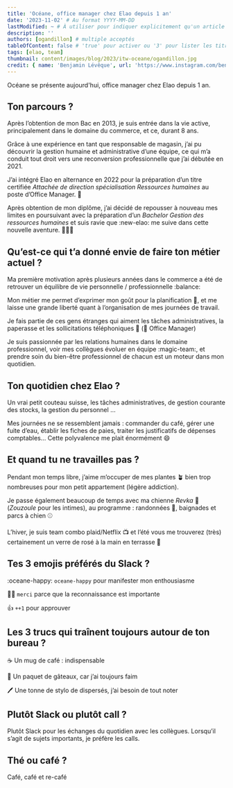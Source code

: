 ```yaml
---
title: 'Océane, office manager chez Elao depuis 1 an'
date: '2023-11-02' # Au format YYYY-MM-DD
lastModified: ~ # À utiliser pour indiquer explicitement qu'un article a été mis à jour
description: ''
authors: [ogandillon] # multiple acceptés
tableOfContent: false # 'true' pour activer ou '3' pour lister les titres sur 3 niveaux.
tags: [elao, team]
thumbnail: content/images/blog/2023/itw-oceane/ogandillon.jpg
credit: { name: 'Benjamin Lévêque', url: 'https://www.instagram.com/benji07' } # Pour créditer la photo utilisée en miniature
---
```


Océane se présente aujourd'hui, office manager chez Elao depuis 1 an.

## Ton parcours ?

Après l’obtention de mon Bac en 2013, je suis entrée dans la vie active, principalement dans le domaine du commerce, et ce, durant 8 ans.

Grâce à une expérience en tant que responsable de magasin, j’ai pu découvrir la gestion humaine et administrative d’une équipe, ce qui m’a conduit tout droit vers une reconversion professionnelle que j’ai débutée en 2021.

J’ai intégré Elao en alternance en 2022 pour la préparation d’un titre certifiée _Attachée de direction spécialisation Ressources humaines_ au poste d’Office Manager. 📁

Après obtention de mon diplôme, j’ai décidé de repousser à nouveau mes limites en poursuivant avec la préparation d’un _Bachelor Gestion des ressources humaines_ et suis ravie que :new-elao: me suive dans cette nouvelle aventure. 👩🏼‍🎓

## Qu’est-ce qui t’a donné envie de faire ton métier actuel ?

Ma première motivation après plusieurs années dans le commerce a été de retrouver un équilibre de vie personnelle / professionnelle :balance:

Mon métier me permet d’exprimer mon goût pour la planification 📅, et me laisse une grande liberté quant à l’organisation de mes journées de travail.

Je fais partie de ces gens étranges qui aiment les tâches administratives, la paperasse et les sollicitations téléphoniques 📲 (🧢 Office Manager)

Je suis passionnée par les relations humaines dans le domaine professionnel, voir mes collègues évoluer en équipe :magic-team:, et prendre soin du bien-être professionnel de chacun est un moteur dans mon quotidien.

## Ton quotidien chez Elao ?

Un vrai petit couteau suisse, les tâches administratives, de gestion courante des stocks, la gestion du personnel …

Mes journées ne se ressemblent jamais : commander du café, gérer une fuite d’eau, établir les fiches de paies, traiter les justificatifs de dépenses comptables… Cette polyvalence me plait énormément 😄

## Et quand tu ne travailles pas ?

Pendant mon temps libre, j’aime m’occuper de mes plantes 🪴 bien trop nombreuses pour mon petit appartement (légère addiction).

Je passe également beaucoup de temps avec ma chienne _Revka_ 🐶 (_Zouzoule_ pour les intimes), au programme : randonnées 🥾, baignades et parcs à chien ⚾

L’hiver, je suis team combo plaid/Netflix 📺 et l’été vous me trouverez (très) certainement un verre de rosé à la main en terrasse 🍷

## Tes 3 emojis préférés du Slack ?

:oceane-happy: `oceane-happy` pour manifester mon enthousiasme

🙏🏻 `merci` parce que la reconnaissance est importante

:+1: `++1` pour approuver

## Les 3 trucs qui traînent toujours autour de ton bureau ?

☕ Un mug de café : indispensable

🍰 Un paquet de gâteaux, car j’ai toujours faim

🖊️ Une tonne de stylo de dispersés, j’ai besoin de tout noter

## Plutôt Slack ou plutôt call ?

Plutôt Slack pour les échanges du quotidien avec les collègues. Lorsqu’il s’agit de sujets importants, je préfère les calls.

## Thé ou café ?

Café, café et re-café
